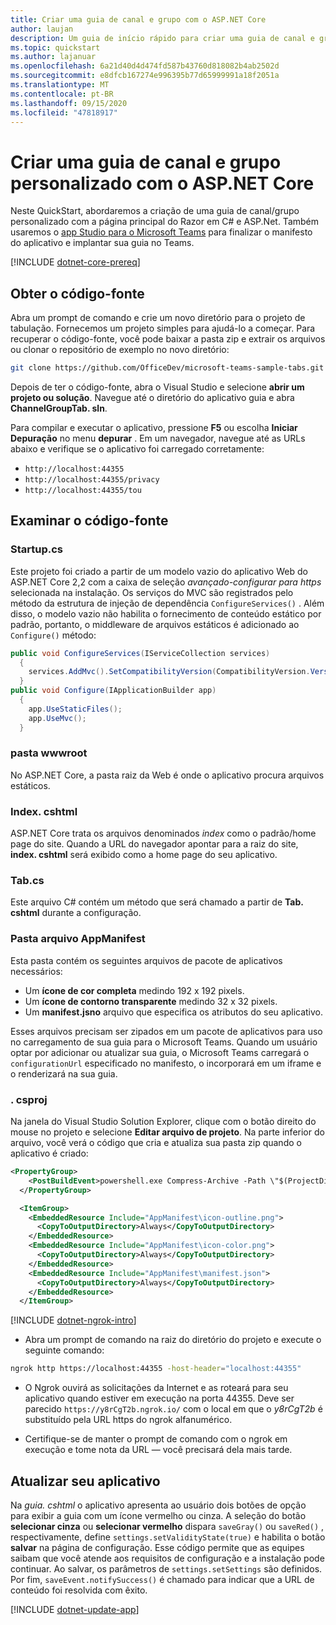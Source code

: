 ```yaml
---
title: Criar uma guia de canal e grupo com o ASP.NET Core
author: laujan
description: Um guia de início rápido para criar uma guia de canal e grupo personalizado com o ASP.NET Core.
ms.topic: quickstart
ms.author: lajanuar
ms.openlocfilehash: 6a21d40d4d474fd587b43760d818082b4ab2502d
ms.sourcegitcommit: e8dfcb167274e996395b77d65999991a18f2051a
ms.translationtype: MT
ms.contentlocale: pt-BR
ms.lasthandoff: 09/15/2020
ms.locfileid: "47818917"
---
```

# <a name="create-a-custom-channel-and-group-tab-with-aspnet-core"></a>Criar uma guia de canal e grupo personalizado com o ASP.NET Core

Neste QuickStart, abordaremos a criação de uma guia de canal/grupo personalizado com a página principal do Razor em C# e ASP.Net. Também usaremos o [app Studio para o Microsoft Teams](~/concepts/build-and-test/app-studio-overview.md) para finalizar o manifesto do aplicativo e implantar sua guia no Teams.

[!INCLUDE [dotnet-core-prereq](~/includes/tabs/dotnet-core-prereq.md)]

## <a name="get-the-source-code"></a>Obter o código-fonte

Abra um prompt de comando e crie um novo diretório para o projeto de tabulação. Fornecemos um projeto simples para ajudá-lo a começar. Para recuperar o código-fonte, você pode baixar a pasta zip e extrair os arquivos ou clonar o repositório de exemplo no novo diretório:

```bash
git clone https://github.com/OfficeDev/microsoft-teams-sample-tabs.git
```

Depois de ter o código-fonte, abra o Visual Studio e selecione **abrir um projeto ou solução**. Navegue até o diretório do aplicativo guia e abra **ChannelGroupTab. sln**.

Para compilar e executar o aplicativo, pressione **F5** ou escolha **Iniciar Depuração** no menu **depurar** . Em um navegador, navegue até as URLs abaixo e verifique se o aplicativo foi carregado corretamente:

- `http://localhost:44355`
- `http://localhost:44355/privacy`
- `http://localhost:44355/tou`

## <a name="review-the-source-code"></a>Examinar o código-fonte

### <a name="startupcs"></a>Startup.cs

Este projeto foi criado a partir de um modelo vazio do aplicativo Web do ASP.NET Core 2,2 com a caixa de seleção *avançado-configurar para https* selecionada na instalação. Os serviços do MVC são registrados pelo método da estrutura de injeção de dependência `ConfigureServices()` . Além disso, o modelo vazio não habilita o fornecimento de conteúdo estático por padrão, portanto, o middleware de arquivos estáticos é adicionado ao `Configure()` método:

```csharp
public void ConfigureServices(IServiceCollection services)
  {
    services.AddMvc().SetCompatibilityVersion(CompatibilityVersion.Version_2_2);
  }
public void Configure(IApplicationBuilder app)
  {
    app.UseStaticFiles();
    app.UseMvc();
  }
```

### <a name="wwwroot-folder"></a>pasta wwwroot

No ASP.NET Core, a pasta raiz da Web é onde o aplicativo procura arquivos estáticos.

### <a name="indexcshtml"></a>Index. cshtml

ASP.NET Core trata os arquivos denominados *index* como o padrão/home page do site. Quando a URL do navegador apontar para a raiz do site, **index. cshtml** será exibido como a home page do seu aplicativo.

### <a name="tabcs"></a>Tab.cs

Este arquivo C# contém um método que será chamado a partir de **Tab. cshtml** durante a configuração.

### <a name="appmanifest-folder"></a>Pasta arquivo AppManifest

Esta pasta contém os seguintes arquivos de pacote de aplicativos necessários:

- Um **ícone de cor completa** medindo 192 x 192 pixels.
- Um **ícone de contorno transparente** medindo 32 x 32 pixels.
- Um **manifest.jsno** arquivo que especifica os atributos do seu aplicativo.

Esses arquivos precisam ser zipados em um pacote de aplicativos para uso no carregamento de sua guia para o Microsoft Teams. Quando um usuário optar por adicionar ou atualizar sua guia, o Microsoft Teams carregará o `configurationUrl` especificado no manifesto, o incorporará em um iframe e o renderizará na sua guia.

### <a name="csproj"></a>. csproj

Na janela do Visual Studio Solution Explorer, clique com o botão direito do mouse no projeto e selecione **Editar arquivo de projeto**. Na parte inferior do arquivo, você verá o código que cria e atualiza sua pasta zip quando o aplicativo é criado:

```xml
<PropertyGroup>
    <PostBuildEvent>powershell.exe Compress-Archive -Path \"$(ProjectDir)AppManifest\*\" -DestinationPath \"$(TargetDir)tab.zip\" -Force</PostBuildEvent>
  </PropertyGroup>

  <ItemGroup>
    <EmbeddedResource Include="AppManifest\icon-outline.png">
      <CopyToOutputDirectory>Always</CopyToOutputDirectory>
    </EmbeddedResource>
    <EmbeddedResource Include="AppManifest\icon-color.png">
      <CopyToOutputDirectory>Always</CopyToOutputDirectory>
    </EmbeddedResource>
    <EmbeddedResource Include="AppManifest\manifest.json">
      <CopyToOutputDirectory>Always</CopyToOutputDirectory>
    </EmbeddedResource>
  </ItemGroup>
```

[!INCLUDE [dotnet-ngrok-intro](~/includes/tabs/dotnet-ngrok-intro.md)]

- Abra um prompt de comando na raiz do diretório do projeto e execute o seguinte comando:

```bash
ngrok http https://localhost:44355 -host-header="localhost:44355"
```

- O Ngrok ouvirá as solicitações da Internet e as roteará para seu aplicativo quando estiver em execução na porta 44355. Deve ser parecido `https://y8rCgT2b.ngrok.io/` com o local em que o *y8rCgT2b* é substituído pela URL https do ngrok alfanumérico.

- Certifique-se de manter o prompt de comando com o ngrok em execução e tome nota da URL — você precisará dela mais tarde.

## <a name="update-your-application"></a>Atualizar seu aplicativo

Na *guia. cshtml* o aplicativo apresenta ao usuário dois botões de opção para exibir a guia com um ícone vermelho ou cinza. A seleção do botão **selecionar cinza** ou **selecionar vermelho** dispara `saveGray()` ou `saveRed()` , respectivamente, define `settings.setValidityState(true)` e habilita o botão **salvar** na página de configuração. Esse código permite que as equipes saibam que você atende aos requisitos de configuração e a instalação pode continuar. Ao salvar, os parâmetros de `settings.setSettings` são definidos. Por fim, `saveEvent.notifySuccess()` é chamado para indicar que a URL de conteúdo foi resolvida com êxito.

[!INCLUDE [dotnet-update-app](~/includes/tabs/dotnet-update-chan-grp-app.md)]

